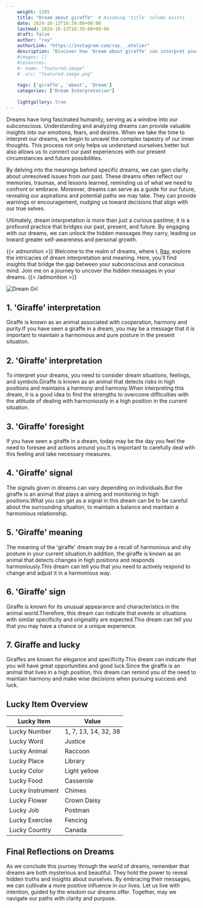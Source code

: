 ```yaml
---
    weight: 1105
    title: "Dream about giraffe"  # Assuming 'title' column exists
    date: 2024-10-13T16:39:00+08:00
    lastmod: 2024-10-13T16:39:00+08:00
    draft: false
    author: "ray"
    authorLink: "https://instagram.com/ray._.atelier"
    description: "Discover how 'Dream about giraffe' can interpret your future and uncover its significant meanings in your life."
    #images: []
    #resources:
    #- name: "featured-image"
    #  src: "featured-image.png"
    
    tags: ['giraffe', 'about', 'Dream']
    categories: ["Dream Interpretation"]
    
    lightgallery: true
---
```

    
Dreams have long fascinated humanity, serving as a window into our subconscious. Understanding and analyzing dreams can provide valuable insights into our emotions, fears, and desires. When we take the time to interpret our dreams, we begin to unravel the complex tapestry of our inner thoughts. This process not only helps us understand ourselves better but also allows us to connect our past experiences with our present circumstances and future possibilities.

By delving into the meanings behind specific dreams, we can gain clarity about unresolved issues from our past. These dreams often reflect our memories, traumas, and lessons learned, reminding us of what we need to confront or embrace. Moreover, dreams can serve as a guide for our future, revealing our aspirations and potential paths we may take. They can provide warnings or encouragement, nudging us toward decisions that align with our true selves.

Ultimately, dream interpretation is more than just a curious pastime; it is a profound practice that bridges our past, present, and future. By engaging with our dreams, we can unlock the hidden messages they carry, leading us toward greater self-awareness and personal growth.

{{< admonition >}}
Welcome to the realm of dreams, where I, [Ray](https://instagram.com/ray._.atelier), explore the intricacies of dream interpretation and meaning. Here, you’ll find insights that bridge the gap between your subconscious and conscious mind. Join me on a journey to uncover the hidden messages in your dreams.
{{< /admonition >}}

![Dream Grl](https://cdn.pixabay.com/photo/2017/11/02/03/35/gothic-2910057_1280.jpg "Dream Grl")

## 1. 'Giraffe' interpretation
Giraffe is known as an animal associated with cooperation, harmony and purity.If you have seen a giraffe in a dream, you may be a message that it is important to maintain a harmonious and pure posture in the present situation.

## 2. 'Giraffe' interpretation
To interpret your dreams, you need to consider dream situations, feelings, and symbols.Giraffe is known as an animal that detects risks in high positions and maintains a harmony and harmony.When interpreting this dream, it is a good idea to find the strengths to overcome difficulties with the attitude of dealing with harmoniously in a high position in the current situation.

## 3. 'Giraffe' foresight
If you have seen a giraffe in a dream, today may be the day you feel the need to foresee and actions around you.It is important to carefully deal with this feeling and take necessary measures.

## 4. 'Giraffe' signal
The signals given in dreams can vary depending on individuals.But the giraffe is an animal that plays a aiming and monitoring in high positions.What you can get as a signal in this dream can be to be careful about the surrounding situation, to maintain a balance and maintain a harmonious relationship.

## 5. 'Giraffe' meaning
The meaning of the 'giraffe' dream may be a recall of harmonious and shy posture in your current situation.In addition, the giraffe is known as an animal that detects changes in high positions and responds harmoniously.This dream can tell you that you need to actively respond to change and adjust it in a harmonious way.

## 6. 'Giraffe' sign
Giraffe is known for its unusual appearance and characteristics in the animal world.Therefore, this dream can indicate that events or situations with similar specificity and originality are expected.This dream can tell you that you may have a chance or a unique experience.

## 7. Giraffe and lucky
Giraffes are known for elegance and specificity.This dream can indicate that you will have great opportunities and good luck.Since the giraffe is an animal that lives in a high position, this dream can remind you of the need to maintain harmony and make wise decisions when pursuing success and luck.

## Lucky Item Overview
| Lucky Item          | Value              |
|---------------|--------------------|
| Lucky Number        | 1, 7, 13, 14, 32, 38  |
| Lucky Word          | Justice |
| Lucky Animal        | Raccoon |
| Lucky Place         | Library     |
| Lucky Color         | Light yellow     |
| Lucky Food          | Casserole      |
| Lucky Instrument    | Chimes |
| Lucky Flower        | Crown Daisy    |
| Lucky Job           | Postman       |
| Lucky Exercise      | Fencing  |
| Lucky Country       | Canada    |


##  Final Reflections on Dreams

As we conclude this journey through the world of dreams, remember that dreams are both mysterious and beautiful. They hold the power to reveal hidden truths and insights about ourselves. By embracing their messages, we can cultivate a more positive influence in our lives. Let us live with intention, guided by the wisdom our dreams offer. Together, may we navigate our paths with clarity and purpose.
